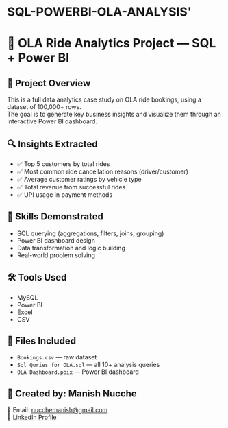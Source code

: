 # SQL-POWERBI-OLA-ANALYSIS'

# 🚗 OLA Ride Analytics Project — SQL + Power BI

## 📌 Project Overview
This is a full data analytics case study on OLA ride bookings, using a dataset of 100,000+ rows.  
The goal is to generate key business insights and visualize them through an interactive Power BI dashboard.

## 🔍 Insights Extracted
- ✅ Top 5 customers by total rides
- ✅ Most common ride cancellation reasons (driver/customer)
- ✅ Average customer ratings by vehicle type
- ✅ Total revenue from successful rides
- ✅ UPI usage in payment methods

## 🧠 Skills Demonstrated
- SQL querying (aggregations, filters, joins, grouping)
- Power BI dashboard design
- Data transformation and logic building
- Real-world problem solving

## 🛠 Tools Used
- MySQL
- Power BI
- Excel
- CSV

## 📁 Files Included
- `Bookings.csv` — raw dataset
- `Sql Quries for OLA.sql` — all 10+ analysis queries
- `OLA Dashboard.pbix` — Power BI dashboard

## 👤 Created by: Manish Nucche  
📧 Email: nucchemanish@gmail.com  
🔗 [LinkedIn Profile](https://www.linkedin.com/in/manishnucche/)

